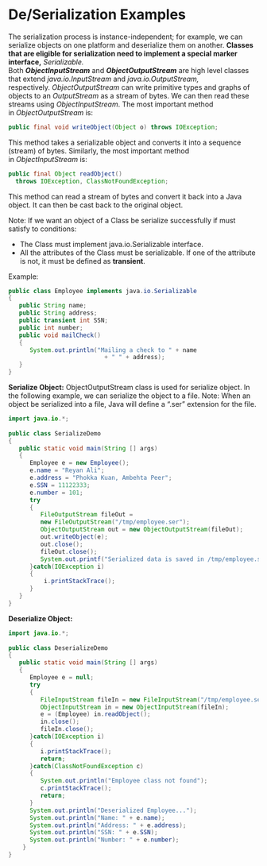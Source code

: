 # De/Serialization Examples

The serialization process is instance-independent; for example, we can serialize objects on one platform and deserialize them on another. **Classes that are eligible for serialization need to implement a special marker interface,** *Serializable.* Both ***ObjectInputStream*** and ***ObjectOutputStream*** are high level classes that extend *java.io.InputStream* and *java.io.OutputStream,* 
respectively. *ObjectOutputStream* can write primitive types and graphs of objects to an *OutputStream* as a stream of bytes. We can then read these streams using *ObjectInputStream*. The most important method in *ObjectOutputStream* is:

```java
public final void writeObject(Object o) throws IOException;
```

This method takes a serializable object and converts it into a sequence (stream) of bytes. Similarly, the most important method in *ObjectInputStream* is:

```java
public final Object readObject() 
  throws IOException, ClassNotFoundException;
```

This method can read a stream of bytes and convert it back into a Java object. It can then be cast back to the original object.

Note: If we want an object of a Class be serialize successfully if must satisfy to conditions:

- The Class must implement java.io.Serializable interface.
- All the attributes of the Class must be serializable. If one of the attribute is not, it must be defined as **transient**.

Example:

```java
public class Employee implements java.io.Serializable
{
   public String name;
   public String address;
   public transient int SSN;
   public int number;
   public void mailCheck()
   {
      System.out.println("Mailing a check to " + name
                           + " " + address);
   }
}
```

**Serialize Object:**
ObjectOutputStream class is used for serialize object. In the following example, we can serialize the object to a file.
Note: When an object be serialized into a file, Java will define a “.ser” extension for the file.

```java
import java.io.*;
 
public class SerializeDemo
{
   public static void main(String [] args)
   {
      Employee e = new Employee();
      e.name = "Reyan Ali";
      e.address = "Phokka Kuan, Ambehta Peer";
      e.SSN = 11122333;
      e.number = 101;
      try
      {
         FileOutputStream fileOut =
         new FileOutputStream("/tmp/employee.ser");
         ObjectOutputStream out = new ObjectOutputStream(fileOut);
         out.writeObject(e);
         out.close();
         fileOut.close();
         System.out.printf("Serialized data is saved in /tmp/employee.ser");
      }catch(IOException i)
      {
          i.printStackTrace();
      }
   }
}
```

**Deserialize Object:** 

```java
import java.io.*;
 
public class DeserializeDemo
{
   public static void main(String [] args)
   {
      Employee e = null;
      try
      {
         FileInputStream fileIn = new FileInputStream("/tmp/employee.ser");
         ObjectInputStream in = new ObjectInputStream(fileIn);
         e = (Employee) in.readObject();
         in.close();
         fileIn.close();
      }catch(IOException i)
      {
         i.printStackTrace();
         return;
      }catch(ClassNotFoundException c)
      {
         System.out.println("Employee class not found");
         c.printStackTrace();
         return;
      }
      System.out.println("Deserialized Employee...");
      System.out.println("Name: " + e.name);
      System.out.println("Address: " + e.address);
      System.out.println("SSN: " + e.SSN);
      System.out.println("Number: " + e.number);
    }
}
```